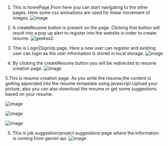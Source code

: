 1. This is homePage.From here you can start navigating to the other pages. Here some css animations are used for linear movement of images.
![image](https://github.com/RanitaGhosh04/ResumeBuilder/assets/82662107/f90e6eec-fb2e-426f-a675-3c5488693a7c)


2. A createReusme button is present on the page. Clicking that button will result into a pop up alert to register into the website in order to create resume.
![geekss2](https://github.com/RanitaGhosh04/ResumeBuilder/assets/82662107/8d4f03fb-5bac-449a-b22f-c79b253e0319)


3. This is Login|SignUp page. Here a new user can register and existing user can login as the user information is stored in local storage.
![image](https://github.com/RanitaGhosh04/ResumeBuilder/assets/82662107/799cb5ac-fa46-4879-a882-c6652454b586)


4. By clicking the createResume button you will be redirected to resume creation page.
![image](https://github.com/RanitaGhosh04/ResumeBuilder/assets/82662107/0fe5271d-36c3-4d1d-b6c0-6060d10b4318)


5.This is resume creation page. As you write the resume,the content is getting appended into the resume tempelate using javascript.Upload your picture, also you can also download the resume or get some suggestions based on your resume.

![image](https://github.com/RanitaGhosh04/ResumeBuilder/assets/82662107/91127beb-aeae-4e4e-be91-f86ecf063820)

![image](https://github.com/RanitaGhosh04/ResumeBuilder/assets/82662107/feac01a1-891c-4bef-8601-3a54faec0926)

![image](https://github.com/RanitaGhosh04/ResumeBuilder/assets/82662107/3e03395a-146e-44e5-8319-9fef28b41f18)



5. This is job suggestion/project suggestions page where the information is coming from gemini api.
![image](https://github.com/RanitaGhosh04/ResumeBuilder/assets/82662107/02fbc97b-d1d6-48d7-9f87-ca9a75f5b988)



